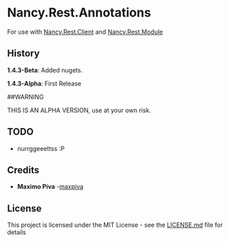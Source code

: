 # Nancy.Rest.Annotations

For use with [Nancy.Rest.Client](https://github.com/maxpiva/Nancy.Rest.Client) and [Nancy.Rest.Module](https://github.com/maxpiva/Nancy.Rest.Module)

## History

**1.4.3-Beta**: Added nugets.

**1.4.3-Alpha**: First Release

##WARNING

THIS IS AN ALPHA VERSION, use at your own risk.

## TODO

* nurrggeeettss :P

## Credits

* **Maximo Piva** -[maxpiva](https://github.com/maxpiva)

## License

This project is licensed under the MIT License - see the [LICENSE.md](LICENSE.md) file for details

